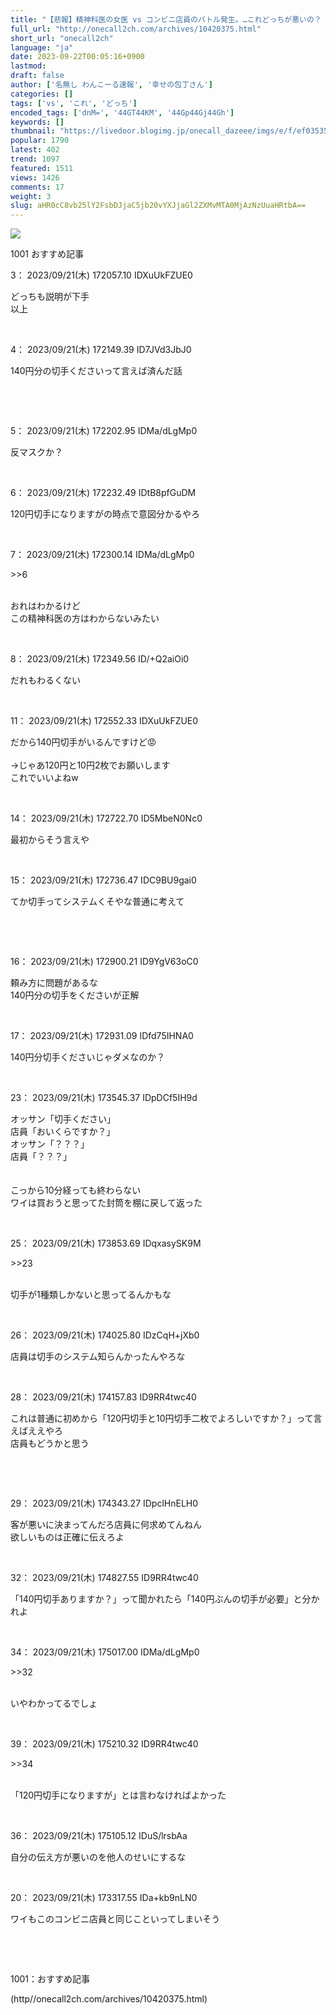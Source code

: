 ```yaml
---
title: "【悲報】精神科医の女医 vs コンビニ店員のバトル発生。…これどっちが悪いの？ "
full_url: "http://onecall2ch.com/archives/10420375.html"
short_url: "onecall2ch"
language: "ja"
date: 2023-09-22T00:05:16+0900
lastmod: 
draft: false
author: ['名無し わんこーる速報', '幸せの包丁さん']
categories: []
tags: ['vs', 'これ', 'どっち']
encoded_tags: ['dnM=', '44GT44KM', '44Gp44Gj44Gh']
keywords: []
thumbnail: "https://livedoor.blogimg.jp/onecall_dazeee/imgs/e/f/ef035352-s.jpg"
popular: 1790
latest: 402
trend: 1097
featured: 1511
views: 1426
comments: 17
weight: 3
slug: aHR0cC8vb25lY2FsbDJjaC5jb20vYXJjaGl2ZXMvMTA0MjAzNzUuaHRtbA==
---
```


![](https://livedoor.blogimg.jp/onecall_dazeee/imgs/e/f/ef035352-s.jpg)

<div> <p class='name2'> 1001 おすすめ記事</p> <p class='name2'>3： 2023/09/21(木) 172057.10 IDXuUkFZUE0</p><p class='onecall'> どっちも説明が下手 <br> 以上 <br></p><br> <p class='name2'>4： 2023/09/21(木) 172149.39 ID7JVd3JbJ0</p><p class='onecall'><p> 140円分の切手くださいって言えば済んだ話 <br></p><br></p><br> <p class='name2'>5： 2023/09/21(木) 172202.95 IDMa/dLgMp0</p><p class='onecall'> 反マスクか？ <br></p><br> <p class='name2'>6： 2023/09/21(木) 172232.49 IDtB8pfGuDM</p><p class='onecall'> 120円切手になりますがの時点で意図分かるやろ <br></p><br> <p class='name2'>7： 2023/09/21(木) 172300.14 IDMa/dLgMp0</p><p class='onecall'> <p class='anchor'>>>6</p> <br> おれはわかるけど <br> この精神科医の方はわからないみたい <br></p><br> <p class='name2'>8： 2023/09/21(木) 172349.56 ID/+Q2aiOi0</p><p class='onecall'> だれもわるくない <br></p><br> <p class='name2'>11： 2023/09/21(木) 172552.33 IDXuUkFZUE0</p><p class='onecall'> だから140円切手がいるんですけど😡 <br> <br> →じゃあ120円と10円2枚でお願いします <br> これでいいよねw <br></p><br> <p class='name2'>14： 2023/09/21(木) 172722.70 ID5MbeN0Nc0</p><p class='onecall'> 最初からそう言えや <br></p><br> <p class='name2'>15： 2023/09/21(木) 172736.47 IDC9BU9gai0</p><p class='onecall'><p> てか切手ってシステムくそやな普通に考えて </p><br></p><br> <p class='name2'>16： 2023/09/21(木) 172900.21 ID9YgV63oC0</p><p class='onecall'> 頼み方に問題があるな <br> 140円分の切手をくださいが正解 <br></p><br> <p class='name2'>17： 2023/09/21(木) 172931.09 IDfd75IHNA0</p><p class='onecall'> 140円分切手くださいじゃダメなのか？ <br></p><br> <p class='name2'>23： 2023/09/21(木) 173545.37 IDpDCf5IH9d</p><p class='onecall'> オッサン「切手ください」 <br> 店員「おいくらですか？」 <br> オッサン「？？？」 <br> 店員「？？？」 <br> <br> <br> こっから10分経っても終わらない <br> ワイは買おうと思ってた封筒を棚に戻して返った <br></p><br> <p class='name2'>25： 2023/09/21(木) 173853.69 IDqxasySK9M</p><p class='onecall'> <p class='anchor'>>>23</p> <br> 切手が1種類しかないと思ってるんかもな <br></p><br> <p class='name2'>26： 2023/09/21(木) 174025.80 IDzCqH+jXb0</p><p class='onecall'> 店員は切手のシステム知らんかったんやろな <br></p><br> <p class='name2'>28： 2023/09/21(木) 174157.83 ID9RR4twc40</p><p class='onecall'><p> これは普通に初めから「120円切手と10円切手二枚でよろしいですか？」って言えばええやろ <br> 店員もどうかと思う </p><br></p><br> <p class='name2'>29： 2023/09/21(木) 174343.27 IDpclHnELH0</p><p class='onecall'> 客が悪いに決まってんだろ店員に何求めてんねん <br> 欲しいものは正確に伝えろよ <br></p><br> <p class='name2'>32： 2023/09/21(木) 174827.55 ID9RR4twc40</p><p class='onecall'> 「140円切手ありますか？」って聞かれたら「140円ぶんの切手が必要」と分かれよ <br></p><br> <p class='name2'>34： 2023/09/21(木) 175017.00 IDMa/dLgMp0</p><p class='onecall'> <p class='anchor'>>>32</p> <br> いやわかってるでしょ <br></p><br> <p class='name2'>39： 2023/09/21(木) 175210.32 ID9RR4twc40</p><p class='onecall'><p class='anchor'>>>34</p> <br> 「120円切手になりますが」とは言わなければよかった<br></p><br> <p class='name2'>36： 2023/09/21(木) 175105.12 IDuS/lrsbAa</p><p class='onecall'> 自分の伝え方が悪いのを他人のせいにするな <br></p><br> <p class='name2'>20： 2023/09/21(木) 173317.55 IDa+kb9nLN0</p><p class='onecall'><p> ワイもこのコンビニ店員と同じこといってしまいそう </p><br></p><br> <p class='name2'>1001：おすすめ記事</p> </div>

(http//onecall2ch.com/archives/10420375.html)
